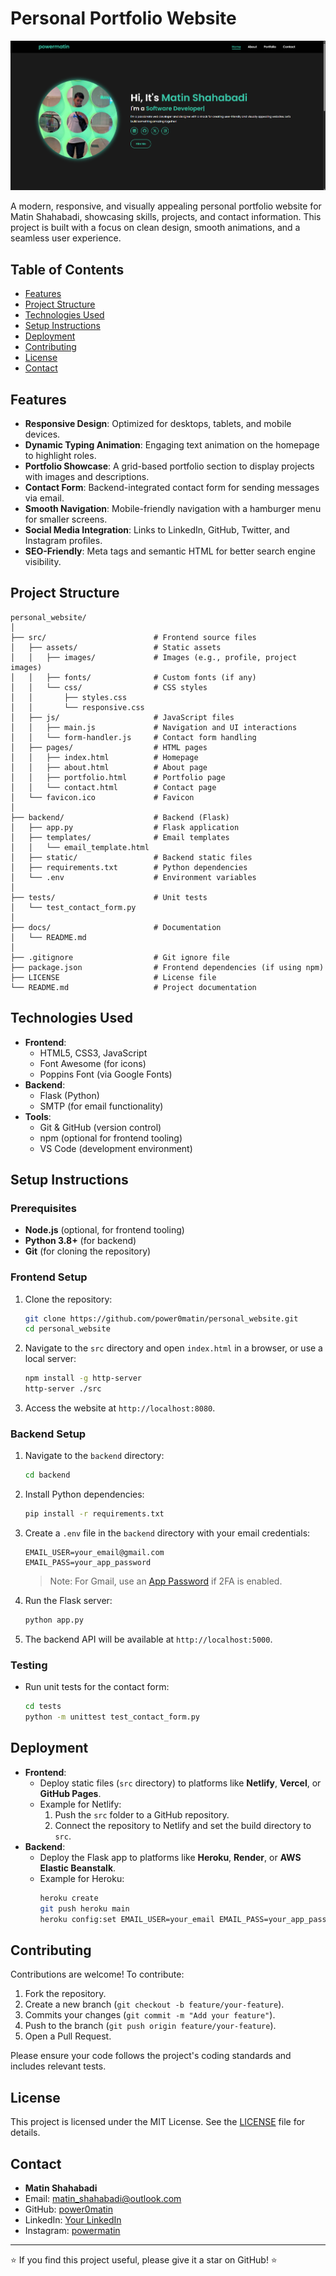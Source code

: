 # Personal Portfolio Website

![Portfolio Banner](src/assets/images/portfolio-banner.jpg)

A modern, responsive, and visually appealing personal portfolio website for Matin Shahabadi, showcasing skills, projects, and contact information. This project is built with a focus on clean design, smooth animations, and a seamless user experience.

## Table of Contents

- [Features](#features)
- [Project Structure](#project-structure)
- [Technologies Used](#technologies-used)
- [Setup Instructions](#setup-instructions)
- [Deployment](#deployment)
- [Contributing](#contributing)
- [License](#license)
- [Contact](#contact)

## Features

- **Responsive Design**: Optimized for desktops, tablets, and mobile devices.
- **Dynamic Typing Animation**: Engaging text animation on the homepage to highlight roles.
- **Portfolio Showcase**: A grid-based portfolio section to display projects with images and descriptions.
- **Contact Form**: Backend-integrated contact form for sending messages via email.
- **Smooth Navigation**: Mobile-friendly navigation with a hamburger menu for smaller screens.
- **Social Media Integration**: Links to LinkedIn, GitHub, Twitter, and Instagram profiles.
- **SEO-Friendly**: Meta tags and semantic HTML for better search engine visibility.

## Project Structure

```
personal_website/
│
├── src/                        # Frontend source files
│   ├── assets/                 # Static assets
│   │   ├── images/             # Images (e.g., profile, project images)
│   │   ├── fonts/              # Custom fonts (if any)
│   │   └── css/                # CSS styles
│   │       ├── styles.css
│   │       └── responsive.css
│   ├── js/                     # JavaScript files
│   │   ├── main.js             # Navigation and UI interactions
│   │   └── form-handler.js     # Contact form handling
│   ├── pages/                  # HTML pages
│   │   ├── index.html          # Homepage
│   │   ├── about.html          # About page
│   │   ├── portfolio.html      # Portfolio page
│   │   └── contact.html        # Contact page
│   └── favicon.ico             # Favicon
│
├── backend/                    # Backend (Flask)
│   ├── app.py                  # Flask application
│   ├── templates/              # Email templates
│   │   └── email_template.html
│   ├── static/                 # Backend static files
│   ├── requirements.txt        # Python dependencies
│   └── .env                    # Environment variables
│
├── tests/                      # Unit tests
│   └── test_contact_form.py
│
├── docs/                       # Documentation
│   └── README.md
│
├── .gitignore                  # Git ignore file
├── package.json                # Frontend dependencies (if using npm)
├── LICENSE                     # License file
└── README.md                   # Project documentation
```

## Technologies Used

- **Frontend**:
  - HTML5, CSS3, JavaScript
  - Font Awesome (for icons)
  - Poppins Font (via Google Fonts)
- **Backend**:
  - Flask (Python)
  - SMTP (for email functionality)
- **Tools**:
  - Git & GitHub (version control)
  - npm (optional for frontend tooling)
  - VS Code (development environment)

## Setup Instructions

### Prerequisites

- **Node.js** (optional, for frontend tooling)
- **Python 3.8+** (for backend)
- **Git** (for cloning the repository)

### Frontend Setup

1. Clone the repository:
   ```bash
   git clone https://github.com/power0matin/personal_website.git
   cd personal_website
   ```
2. Navigate to the `src` directory and open `index.html` in a browser, or use a local server:
   ```bash
   npm install -g http-server
   http-server ./src
   ```
3. Access the website at `http://localhost:8080`.

### Backend Setup

1. Navigate to the `backend` directory:
   ```bash
   cd backend
   ```
2. Install Python dependencies:
   ```bash
   pip install -r requirements.txt
   ```
3. Create a `.env` file in the `backend` directory with your email credentials:
   ```
   EMAIL_USER=your_email@gmail.com
   EMAIL_PASS=your_app_password
   ```
   > Note: For Gmail, use an [App Password](https://support.google.com/accounts/answer/185833) if 2FA is enabled.
4. Run the Flask server:
   ```bash
   python app.py
   ```
5. The backend API will be available at `http://localhost:5000`.

### Testing

- Run unit tests for the contact form:
  ```bash
  cd tests
  python -m unittest test_contact_form.py
  ```

## Deployment

- **Frontend**:
  - Deploy static files (`src` directory) to platforms like **Netlify**, **Vercel**, or **GitHub Pages**.
  - Example for Netlify:
    1. Push the `src` folder to a GitHub repository.
    2. Connect the repository to Netlify and set the build directory to `src`.
- **Backend**:
  - Deploy the Flask app to platforms like **Heroku**, **Render**, or **AWS Elastic Beanstalk**.
  - Example for Heroku:
    ```bash
    heroku create
    git push heroku main
    heroku config:set EMAIL_USER=your_email EMAIL_PASS=your_app_password
    ```

## Contributing

Contributions are welcome! To contribute:

1. Fork the repository.
2. Create a new branch (`git checkout -b feature/your-feature`).
3. Commits your changes (`git commit -m "Add your feature"`).
4. Push to the branch (`git push origin feature/your-feature`).
5. Open a Pull Request.

Please ensure your code follows the project's coding standards and includes relevant tests.

## License

This project is licensed under the MIT License. See the [LICENSE](LICENSE) file for details.

## Contact

- **Matin Shahabadi**
- Email: matin_shahabadi@outlook.com
- GitHub: [power0matin](https://github.com/power0matin)
- LinkedIn: [Your LinkedIn](https://linkedin.com/in/your-profile)
- Instagram: [powermatin](https://www.instagram.com/powermatin)

---

⭐ If you find this project useful, please give it a star on GitHub! ⭐

